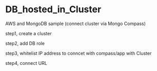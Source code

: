 # DB_hosted_in_Cluster
AWS and MongoDB sample
(connect cluster via Mongo Compass)

step1, create a cluster

step2, add DB role

step3, whitelist IP address to conncet with compass/app with Cluster

step4, connect URL
